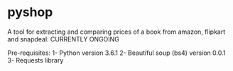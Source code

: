 # pyshop
A tool for extracting and comparing prices of a book from amazon, flipkart and snapdeal: CURRENTLY ONGOING

Pre-requisites: 
1- Python version 3.6.1
2- Beautiful soup (bs4) version 0.0.1
3- Requests library 
